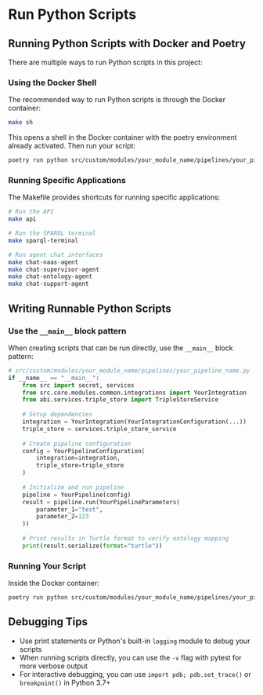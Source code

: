 # Run Python Scripts

## Running Python Scripts with Docker and Poetry

There are multiple ways to run Python scripts in this project:

### Using the Docker Shell

The recommended way to run Python scripts is through the Docker container:

```bash
make sh
```

This opens a shell in the Docker container with the poetry environment already activated. Then run your script:

```bash
poetry run python src/custom/modules/your_module_name/pipelines/your_pipeline_name.py
```

### Running Specific Applications

The Makefile provides shortcuts for running specific applications:

```bash
# Run the API
make api

# Run the SPARQL terminal
make sparql-terminal

# Run agent chat interfaces
make chat-naas-agent
make chat-supervisor-agent
make chat-ontology-agent
make chat-support-agent
```

## Writing Runnable Python Scripts

### Use the `__main__` block pattern

When creating scripts that can be run directly, use the `__main__` block pattern:

```python
# src/custom/modules/your_module_name/pipelines/your_pipeline_name.py
if __name__ == "__main__":
    from src import secret, services
    from src.core.modules.common.integrations import YourIntegration
    from abi.services.triple_store import TripleStoreService
    
    # Setup dependencies
    integration = YourIntegration(YourIntegrationConfiguration(...))
    triple_store = services.triple_store_service
    
    # Create pipeline configuration
    config = YourPipelineConfiguration(
        integration=integration,
        triple_store=triple_store
    )
    
    # Initialize and run pipeline
    pipeline = YourPipeline(config)
    result = pipeline.run(YourPipelineParameters(
        parameter_1="test",
        parameter_2=123
    ))
    
    # Print results in Turtle format to verify ontology mapping
    print(result.serialize(format="turtle"))
```

### Running Your Script

Inside the Docker container:
```bash
poetry run python src/custom/modules/your_module_name/pipelines/your_pipeline_name.py
```

## Debugging Tips

- Use print statements or Python's built-in `logging` module to debug your scripts
- When running scripts directly, you can use the `-v` flag with pytest for more verbose output
- For interactive debugging, you can use `import pdb; pdb.set_trace()` or `breakpoint()` in Python 3.7+